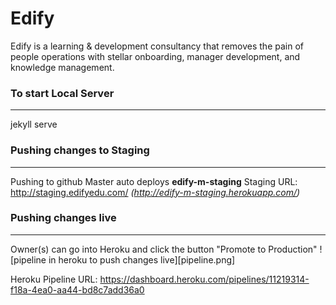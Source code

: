 # Edify
Edify is a learning &amp; development consultancy that removes the pain of people operations with stellar onboarding, manager development, and knowledge management.


### To start Local Server
----------------------------------
jekyll serve



### Pushing changes to Staging
----------------------------------
Pushing to github Master auto deploys **edify-m-staging**
Staging URL: http://staging.edifyedu.com/   _(http://edify-m-staging.herokuapp.com/)_




### Pushing changes live
----------------------------------
Owner(s) can go into Heroku and click the button "Promote to Production"
![pipeline in heroku to push changes live][pipeline.png]

Heroku Pipeline URL: https://dashboard.heroku.com/pipelines/11219314-f18a-4ea0-aa44-bd8c7add36a0
